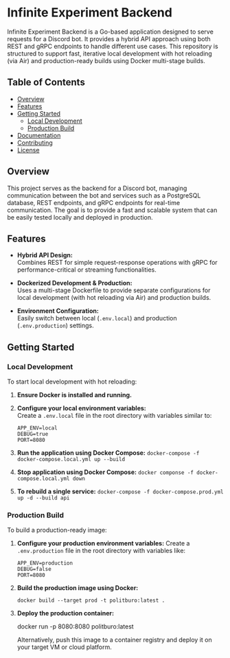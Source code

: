 # Infinite Experiment Backend

Infinite Experiment Backend is a Go-based application designed to serve requests for a Discord bot. It provides a hybrid API approach using both REST and gRPC endpoints to handle different use cases. This repository is structured to support fast, iterative local development with hot reloading (via Air) and production-ready builds using Docker multi-stage builds.

## Table of Contents

- [Overview](#overview)
- [Features](#features)
- [Getting Started](#getting-started)
  - [Local Development](#local-development)
  - [Production Build](#production-build)
- [Documentation](#documentation)
- [Contributing](#contributing)
- [License](#license)

## Overview

This project serves as the backend for a Discord bot, managing communication between the bot and services such as a PostgreSQL database, REST endpoints, and gRPC endpoints for real-time communication. The goal is to provide a fast and scalable system that can be easily tested locally and deployed in production.

## Features

- **Hybrid API Design:**  
  Combines REST for simple request-response operations with gRPC for performance-critical or streaming functionalities.

- **Dockerized Development & Production:**  
  Uses a multi-stage Dockerfile to provide separate configurations for local development (with hot reloading via Air) and production builds.

- **Environment Configuration:**  
  Easily switch between local (`.env.local`) and production (`.env.production`) settings.

## Getting Started

### Local Development

To start local development with hot reloading:

1. **Ensure Docker is installed and running.**
2. **Configure your local environment variables:**  
   Create a `.env.local` file in the root directory with variables similar to:
   ```env
   APP_ENV=local
   DEBUG=true
   PORT=8080
   ```
3. **Run the application using Docker Compose:**
    `docker-compose -f docker-compose.local.yml up --build`
4. **Stop application using Docker Compose:**
    `docker componse -f docker-compose.local.yml down`

5. **To rebuild a single service:**
    `docker-compose -f docker-compose.prod.yml up -d --build api`
    
### Production Build

To build a production-ready image:

1. **Configure your production environment variables:**
    Create a `.env.production` file in the root directory with variables like:
    ```env
    APP_ENV=production
    DEBUG=false
    PORT=8080
    ```
2. **Build the production image using Docker:**

    `docker build --target prod -t politburo:latest .`

3. **Deploy the production container:**

    docker run -p 8080:8080 politburo:latest

    Alternatively, push this image to a container registry and deploy it on your target VM or cloud platform.

